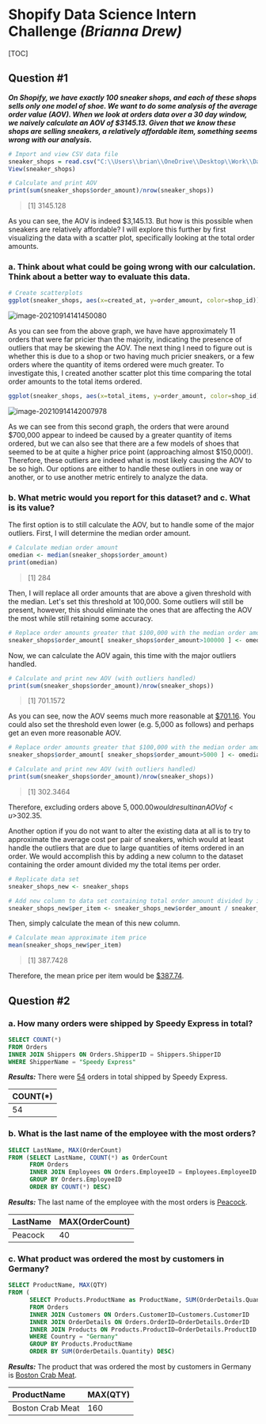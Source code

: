 # Shopify Data Science Intern Challenge *(Brianna Drew)*



[TOC]

## Question #1

***On Shopify, we have exactly 100 sneaker shops, and each of these shops sells only one model of shoe. We want to do some analysis of the average order value (AOV). When we look at orders data over a 30 day window, we naively calculate an AOV of $3145.13. Given that we know these shops are selling sneakers, a relatively affordable item, something seems wrong with our analysis.*** 

```R
# Import and view CSV data file
sneaker_shops = read.csv("C:\\Users\\brian\\OneDrive\\Desktop\\Work\\Data Science\\datasciencechallenge.csv", header = TRUE)
View(sneaker_shops)

# Calculate and print AOV
print(sum(sneaker_shops$order_amount)/nrow(sneaker_shops))
```

> [1] 3145.128

As you can see, the AOV is indeed $3,145.13. But how is this possible when sneakers are relatively affordable? I will explore this further by first visualizing the data with a scatter plot, specifically looking at the total order amounts.

### a. Think about what could be going wrong with our calculation. Think about a better way to evaluate this data.

```R
# Create scatterplots
ggplot(sneaker_shops, aes(x=created_at, y=order_amount, color=shop_id)) + geom_point() + theme_modern_rc() + ggtitle("Sneaker Shop Order Amounts")
```

![image-20210914141450080](C:\Users\brian\AppData\Roaming\Typora\typora-user-images\image-20210914141450080.png)

As you can see from the above graph, we have have approximately 11 orders that were far pricier than the majority, indicating the presence of outliers that may be skewing the AOV. The next thing I need to figure out is whether this is due to a shop or two having much pricier sneakers, or a few orders where the quantity of items ordered were much greater. To investigate this, I created another scatter plot this time comparing the total order amounts to the total items ordered.

```R
ggplot(sneaker_shops, aes(x=total_items, y=order_amount, color=shop_id)) + geom_point() + theme_modern_rc() + ggtitle("Sneaker Shop Order Amounts vs Item Quantity")
```

![image-20210914142007978](C:\Users\brian\AppData\Roaming\Typora\typora-user-images\image-20210914142007978.png)

As we can see from this second graph, the orders that were around $700,000 appear to indeed be caused by a greater quantity of items ordered, but we can also see that there are a few models of shoes that seemed to be at quite a higher price point (approaching almost $150,000!). Therefore, these outliers are indeed what is most likely causing the AOV to be so high. Our options are either to handle these outliers in one way or another, or to use another metric entirely to analyze the data.

### b. What metric would you report for this dataset? and c. What is its value?

The first option is to still calculate the AOV, but to handle some of the major outliers. First, I will determine the median order amount.

```R
# Calculate median order amount
omedian <- median(sneaker_shops$order_amount)
print(omedian)
```

> [1] 284

Then, I will replace all order amounts that are above a given threshold with the median. Let's set this threshold at 100,000. Some outliers will still be present, however, this should eliminate the ones that are affecting the AOV the most while still retaining some accuracy.

```R
# Replace order amounts greater that $100,000 with the median order amount
sneaker_shops$order_amount[ sneaker_shops$order_amount>100000 ] <- omedian
```

Now, we can calculate the AOV again, this time with the major outliers handled.

```R
# Calculate and print new AOV (with outliers handled)
print(sum(sneaker_shops$order_amount)/nrow(sneaker_shops))
```

> [1] 701.1572

As you can see, now the AOV seems much more reasonable at <u>$701.16</u>. You could also set the threshold even lower (e.g. 5,000 as follows) and perhaps get an even more reasonable AOV.

```R
# Replace order amounts greater that $100,000 with the median order amount
sneaker_shops$order_amount[ sneaker_shops$order_amount>5000 ] <- omedian

# Calculate and print new AOV (with outliers handled)
print(sum(sneaker_shops$order_amount)/nrow(sneaker_shops))
```

> [1] 302.3464

Therefore, excluding orders above $5,000.00 would result in an AOV of <u>$302.35</u>.

Another option if you do not want to alter the existing data at all is to try to approximate the average cost per pair of sneakers, which would at least handle the outliers that are due to large quantities of items ordered in an order. We would accomplish this by adding a new column to the dataset containing the order amount divided my the total items per order.

```R
# Replicate data set
sneaker_shops_new <- sneaker_shops

# Add new column to data set containing total order amount divided by item quantity
sneaker_shops_new$per_item <- sneaker_shops_new$order_amount / sneaker_shops_new$total_items
```

Then, simply calculate the mean of this new column.

```R
# Calculate mean approximate item price
mean(sneaker_shops_new$per_item)
```

> [1] 387.7428

Therefore, the mean price per item would be <u>$387.74</u>.



## Question #2 

### a. How many orders were shipped by Speedy Express in total?

```sql
SELECT COUNT(*)
FROM Orders
INNER JOIN Shippers ON Orders.ShipperID = Shippers.ShipperID
WHERE ShipperName = "Speedy Express"                  
```

 ***Results:*** There were <u>54</u> orders in total shipped by Speedy Express.

| COUNT(*) |
| :------- |
| 54       |



### b. What is the last name of the employee with the most orders?

```sql
SELECT LastName, MAX(OrderCount)
FROM (SELECT LastName, COUNT(*) as OrderCount
	  FROM Orders
	  INNER JOIN Employees ON Orders.EmployeeID = Employees.EmployeeID
	  GROUP BY Orders.EmployeeID
	  ORDER BY COUNT(*) DESC)
```

***Results:*** The last name of the employee with the most orders is <u>Peacock</u>.

| LastName | MAX(OrderCount) |
| :------- | :-------------- |
| Peacock  | 40              |



### c. What product was ordered the most by customers in Germany?

```sql
SELECT ProductName, MAX(QTY)
FROM (
	  SELECT Products.ProductName as ProductName, SUM(OrderDetails.Quantity) as QTY
	  FROM Orders
	  INNER JOIN Customers ON Orders.CustomerID=Customers.CustomerID
	  INNER JOIN OrderDetails ON Orders.OrderID=OrderDetails.OrderID
	  INNER JOIN Products ON Products.ProductID=OrderDetails.ProductID
	  WHERE Country = "Germany"
	  GROUP BY Products.ProductName
	  ORDER BY SUM(OrderDetails.Quantity) DESC)
```

***Results:*** The product that was ordered the most by customers in Germany is <u>Boston Crab Meat</u>.

| ProductName      | MAX(QTY) |
| :--------------- | :------- |
| Boston Crab Meat | 160      |

